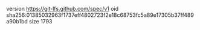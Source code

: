 version https://git-lfs.github.com/spec/v1
oid sha256:01385032963f1737eff4802723f2e18c68753fc5a89e17305b37ff489a90b1bd
size 1793

